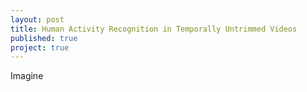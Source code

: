 ```yaml
---
layout: post
title: Human Activity Recognition in Temporally Untrimmed Videos
published: true
project: true
---
```


Imagine 
